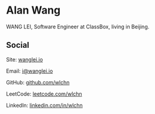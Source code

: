 Alan Wang
===============

WANG LEI, Software Engineer at ClassBox, living in Beijing.

## Social

Site: <a href="http://wanglei.io" target="_blank">wanglei.io</a>  

Email: <a href="mailto:i@wanglei.io">i@wanglei.io</a>  

GitHub: <a href="http://github.com/wlchn" target="_blank">github.com/wlchn</a>  

LeetCode: <a href="http://leetcode.com/wlchn" target="_blank">leetcode.com/wlchn</a>  

LinkedIn: <a href="http://linkedin.com/in/wlchn" target="_blank">linkedin.com/in/wlchn</a>  
